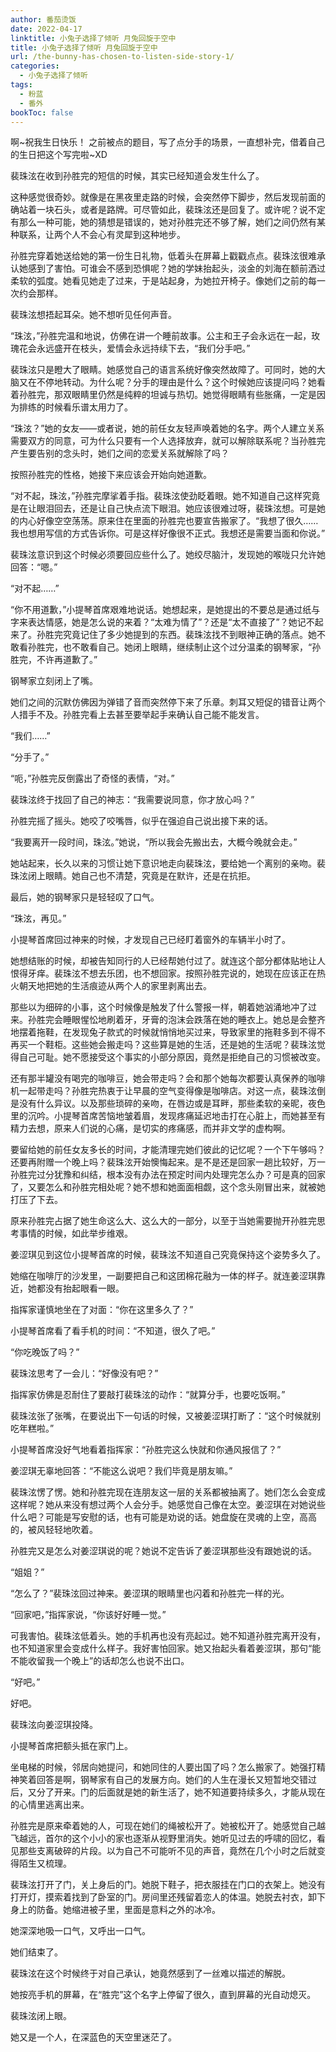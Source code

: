 ```yaml
---
author: 番茄烫饭
date: 2022-04-17
linktitle: 小兔子选择了倾听 月兔回旋于空中
title: 小兔子选择了倾听 月兔回旋于空中
url: /the-bunny-has-chosen-to-listen-side-story-1/
categories:
  - 小兔子选择了倾听
tags:
  - 粉蓝
  - 番外
bookToc: false
---
```


啊~祝我生日快乐！
之前被点的题目，写了点分手的场景，一直想补完，借着自己的生日把这个写完啦~XD

<!--more-->



裴珠泫在收到孙胜完的短信的时候，其实已经知道会发生什么了。

这种感觉很奇妙。就像是在黑夜里走路的时候，会突然停下脚步，然后发现前面的确站着一块石头，或者是路牌。可尽管如此，裴珠泫还是回复了。或许呢？说不定有那么一种可能，她的猜想是错误的，她对孙胜完还不够了解，她们之间仍然有某种联系，让两个人不会心有灵犀到这种地步。

孙胜完穿着她送给她的第一份生日礼物，低着头在屏幕上戳戳点点。裴珠泫很难承认她感到了害怕。可谁会不感到恐惧呢？她的学妹抬起头，淡金的刘海在额前洒过柔软的弧度。她看见她走了过来，于是站起身，为她拉开椅子。像她们之前的每一次约会那样。

裴珠泫想捂起耳朵。她不想听见任何声音。

“珠泫，”孙胜完温和地说，仿佛在讲一个睡前故事。公主和王子会永远在一起，玫瑰花会永远盛开在枝头，爱情会永远持续下去，“我们分手吧。”

裴珠泫只是瞪大了眼睛。她感觉自己的语言系统好像突然故障了。可同时，她的大脑又在不停地转动。为什么呢？分手的理由是什么？这个时候她应该提问吗？她看着孙胜完，那双眼睛里仍然是纯粹的坦诚与热切。她觉得眼睛有些胀痛，一定是因为排练的时候看乐谱太用力了。

“珠泫？”她的女友——或者说，她的前任女友轻声唤着她的名字。两个人建立关系需要双方的同意，可为什么只要有一个人选择放弃，就可以解除联系呢？当孙胜完产生要告别的念头时，她们之间的恋爱关系就解除了吗？

按照孙胜完的性格，她接下来应该会开始向她道歉。

“对不起，珠泫，”孙胜完摩挲着手指。裴珠泫使劲眨着眼。她不知道自己这样究竟是在让眼泪回去，还是让自己快点流下眼泪。她应该很难过呀，裴珠泫想。可是她的内心好像空空荡荡。原来住在里面的孙胜完也要宣告搬家了。“我想了很久……我也想用写信的方式告诉你。可是这样好像很不正式。我想还是需要当面和你说。”

裴珠泫意识到这个时候必须要回应些什么了。她绞尽脑汁，发现她的喉咙只允许她回答：“嗯。”

“对不起……”

“你不用道歉，”小提琴首席艰难地说话。她想起来，是她提出的不要总是通过纸与字来表达情感，她是怎么说的来着？“太难为情了”？还是“太不直接了”？她记不起来了。孙胜完究竟记住了多少她提到的东西。裴珠泫找不到眼神正确的落点。她不敢看孙胜完，也不敢看自己。她闭上眼睛，继续制止这个过分温柔的钢琴家，“孙胜完，不许再道歉了。”

钢琴家立刻闭上了嘴。

她们之间的沉默仿佛因为弹错了音而突然停下来了乐章。刺耳又短促的错音让两个人措手不及。孙胜完看上去甚至要举起手来确认自己能不能发言。

“我们……”

“分手了。”

“呃，”孙胜完反倒露出了奇怪的表情，“对。”

裴珠泫终于找回了自己的神志：“我需要说同意，你才放心吗？”

孙胜完摇了摇头。她咬了咬嘴唇，似乎在强迫自己说出接下来的话。

“我要离开一段时间，珠泫。”她说，“所以我会先搬出去，大概今晚就会走。”

她站起来，长久以来的习惯让她下意识地走向裴珠泫，要给她一个离别的亲吻。裴珠泫闭上眼睛。她自己也不清楚，究竟是在默许，还是在抗拒。

最后，她的钢琴家只是轻轻叹了口气。

“珠泫，再见。”
 


小提琴首席回过神来的时候，才发现自己已经盯着窗外的车辆半小时了。

她想结账的时候，却被告知同行的人已经帮她付过了。就连这个部分都体贴地让人恨得牙痒。裴珠泫不想去乐团，也不想回家。按照孙胜完说的，她现在应该正在热火朝天地把她的生活痕迹从两个人的家里剥离出去。

那些以为细碎的小事，这个时候像是触发了什么警报一样，朝着她汹涌地冲了过来。孙胜完会睡眼惺忪地刷着牙，牙膏的泡沫会跌落在她的睡衣上。她总是会整齐地摆着拖鞋，在发现兔子款式的时候就悄悄地买过来，导致家里的拖鞋多到不得不再买一个鞋柜。这些她会搬走吗？这些算是她的生活，还是她的生活呢？裴珠泫觉得自己可耻。她不愿接受这个事实的小部分原因，竟然是拒绝自己的习惯被改变。

还有那半罐没有喝完的咖啡豆，她会带走吗？会和那个她每次都要认真保养的咖啡机一起带走吗？孙胜完热衷于让早晨的空气变得像是咖啡店。对这一点，裴珠泫倒是没有什么异议。以及那些琐碎的亲吻，在唇边或是耳畔，那些柔软的亲昵，夜色里的沉吟。小提琴首席苦恼地皱着眉，发现疼痛延迟地击打在心脏上，而她甚至有精力去想，原来人们说的心痛，是切实的疼痛感，而并非文学的虚构啊。

要留给她的前任女友多长的时间，才能清理完她们彼此的记忆呢？一个下午够吗？还要再附赠一个晚上吗？裴珠泫开始懊悔起来。是不是还是回家一趟比较好，万一孙胜完过分犹豫和纠结，根本没有办法在预定时间内处理完怎么办？可是真的回家了，又要怎么和孙胜完相处呢？她不想和她面面相觑，这个念头刚冒出来，就被她打压了下去。

原来孙胜完占据了她生命这么大、这么大的一部分，以至于当她需要抛开孙胜完思考事情的时候，如此举步维艰。
 


姜涩琪见到这位小提琴首席的时候，裴珠泫不知道自己究竟保持这个姿势多久了。

她缩在咖啡厅的沙发里，一副要把自己和这团棉花融为一体的样子。就连姜涩琪靠近，她都没有抬起眼看一眼。

指挥家谨慎地坐在了对面：“你在这里多久了？”

小提琴首席看了看手机的时间：“不知道，很久了吧。”

“你吃晚饭了吗？”

裴珠泫思考了一会儿：“好像没有吧？”

指挥家仿佛是忍耐住了要敲打裴珠泫的动作：“就算分手，也要吃饭啊。”

裴珠泫张了张嘴，在要说出下一句话的时候，又被姜涩琪打断了：“这个时候就别吃年糕啦。”

小提琴首席没好气地看着指挥家：“孙胜完这么快就和你通风报信了？”

姜涩琪无辜地回答：“不能这么说吧？我们毕竟是朋友嘛。”

裴珠泫愣了愣。她和孙胜完现在连朋友这一层的关系都被抽离了。她们怎么会变成这样呢？她从来没有想过两个人会分手。她感觉自己像在太空。姜涩琪在对她说些什么吧？可能是写安慰的话，也有可能是劝说的话。她盘旋在灵魂的上空，高高的，被风轻轻地吹着。

孙胜完又是怎么对姜涩琪说的呢？她说不定告诉了姜涩琪那些没有跟她说的话。

“姐姐？”

“怎么了？”裴珠泫回过神来。姜涩琪的眼睛里也闪着和孙胜完一样的光。

“回家吧，”指挥家说，“你该好好睡一觉。”

可我害怕。裴珠泫低着头。她的手机再也没有亮起过。她不知道孙胜完离开没有，也不知道家里会变成什么样子。我好害怕回家。她又抬起头看着姜涩琪，那句“能不能收留我一个晚上”的话却怎么也说不出口。

“好吧。”

好吧。

裴珠泫向姜涩琪投降。
 


小提琴首席把额头抵在家门上。

坐电梯的时候，邻居向她提问，和她同住的人要出国了吗？怎么搬家了。她强打精神笑着回答是啊，钢琴家有自己的发展方向。她们的人生在漫长又短暂地交错过后，又分了开来。门的后面就是她的新生活了，她不知道要持续多久，才能从现在的心情里逃离出来。

孙胜完是原来牵着她的人，可现在她们的绳被松开了。她被松开了。她感觉自己越飞越远，首尔的这个小小的家也逐渐从视野里消失。她听见过去的呼啸的回忆，看见那些支离破碎的片段。以为自己不可能听不见的声音，竟然在几个小时之后就变得陌生又梳理。

裴珠泫打开了门，关上身后的门。她脱下鞋子，把衣服挂在门口的衣架上。她没有打开灯，摸索着找到了卧室的门。房间里还残留着恋人的体温。她脱去衬衣，卸下身上的防备。她缩进被子里，里面是意料之外的冰冷。

她深深地吸一口气，又呼出一口气。

她们结束了。

裴珠泫在这个时候终于对自己承认，她竟然感到了一丝难以描述的解脱。

她按亮手机的屏幕，在“胜完”这个名字上停留了很久，直到屏幕的光自动熄灭。
 


裴珠泫闭上眼。

她又是一个人，在深蓝色的天空里迷茫了。
